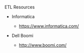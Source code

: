 ETL Resources

* Informatica
  * https://www.informatica.com/

* Dell Boomi
  * http://www.boomi.com/

